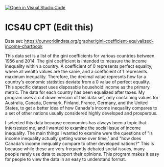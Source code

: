 [![Open in Visual Studio Code](https://classroom.github.com/assets/open-in-vscode-c66648af7eb3fe8bc4f294546bfd86ef473780cde1dea487d3c4ff354943c9ae.svg)](https://classroom.github.com/online_ide?assignment_repo_id=9655093&assignment_repo_type=AssignmentRepo)
# ICS4U CPT (Edit this)

Data set: https://ourworldindata.org/grapher/gini-coefficient-equivalized-income-chartbook 

This data set is a list of the gini coefficients for various countries between 1956 and 2014. The gini coefficient is intended to measure the income inequality within a country. A coefficient of 0 represents perfect equality, where all wealth values are the same, and a coefficient of 1 represents maximum inequality. Therefore, the decimal value represnts how far a country's economic statistics deviate from a 0 value of perfect equality. This specific dataset uses disposable household income as the primary metric. The data for each country has been equalized after taxes. My program uses a cut down version of this data set, only containing values for Australia, Canada, Denmark, Finland, France, Germany, and the United States, to get a better idea of how Canada's income inequality compares to a set of other nations usually considered highly developed and prosperous. 

I selected this data because eceonomics has always been a topic that intersested me, and I wanted to examine the social issue of income inequality. The main things I wanted to examine were the questions of "is income inequality actually getting worse over time," and "how does Canada's income inequality compare to other developed nations?" This is because while these are very frequently debated social issues, many people rarely use data to support their opinions. This program makes it easy for people to view the data in an easy to understand format.   
